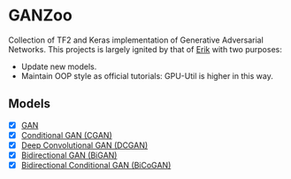 # GANZoo

Collection of TF2 and Keras implementation of Generative Adversarial Networks. This projects is largely ignited by that of [Erik](https://github.com/eriklindernoren/Keras-GAN) with two purposes:

- Update new models.
- Maintain OOP style as official tutorials: GPU-Util is higher in this way.

## Models

- [x] [GAN](https://arxiv.org/abs/1406.2661)
- [x] [Conditional GAN (CGAN)](https://arxiv.org/abs/1411.1784)
- [x] [Deep Convolutional GAN (DCGAN)](https://arxiv.org/abs/1511.06434)
- [x] [Bidirectional GAN (BiGAN)](https://arxiv.org/abs/1605.09782)
- [x] [Bidirectional Conditional GAN (BiCoGAN)](https://arxiv.org/abs/1711.07461)
